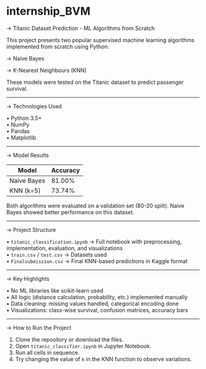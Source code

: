 # internship_BVM
→ Titanic Dataset Prediction - ML Algorithms from Scratch

This project presents two popular supervised machine learning algorithms implemented from scratch using Python:

→ Naive Bayes

→ K-Nearest Neighbours (KNN)

These models were tested on the Titanic dataset to predict passenger survival.

---

→ Technologies Used

• Python 3.5+  
• NumPy  
• Pandas  
• Matplotlib

---

→ Model Results

| Model         | Accuracy |
|---------------|----------|
| Naive Bayes   | 81.00%   |
| KNN (k=5)     | 73.74%   |

Both algorithms were evaluated on a validation set (80-20 split). Naive Bayes showed better performance on this dataset.

---

→ Project Structure

• `titanic_classification.ipynb` → Full notebook with preprocessing, implementation, evaluation, and visualizations  
• `train.csv` / `test.csv` → Datasets used  
• `Finalsubmission.csv` → Final KNN-based predictions in Kaggle format  

---

→ Key Highlights

• No ML libraries like scikit-learn used  
• All logic (distance calculation, probability, etc.) implemented manually  
• Data cleaning: missing values handled, categorical encoding done  
• Visualizations: class-wise survival, confusion matrices, accuracy bars  

---

→ How to Run the Project

1. Clone the repository or download the files.  
2. Open `titanic_classifier.ipynb` in Jupyter Notebook.  
3. Run all cells in sequence.  
4. Try changing the value of `k` in the KNN function to observe variations.


